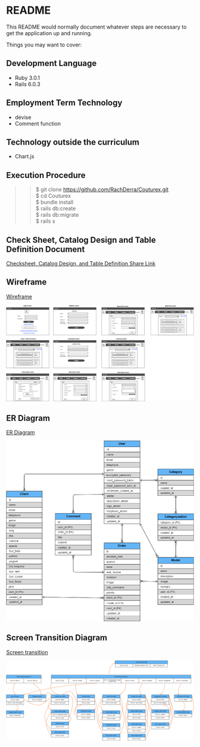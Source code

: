 # README

This README would normally document whatever steps are necessary to get the
application up and running.

Things you may want to cover:

## Development Language

* Ruby 3.0.1
* Rails 6.0.3

## Employment Term Technology

- devise
- Comment function

## Technology outside the curriculum

- Chart.js

## Execution Procedure

>> $ git clone https://github.com/RachDerra/Couturex.git <br>
>> $ cd Couturex <br>
>> $ bundle install <br>
>> $ rails db:create <br>
>> $ rails db:migrate <br>
>> $ rails s <br>

## Check Sheet, Catalog Design and Table Definition Document

[Checksheet, Catalog Design, and Table Definition Share Link](https://docs.google.com/spreadsheets/d/1jlswKESigJrrl241Z7ZBpDHlPWVMRJVsXHVmNKAUTVw/edit?usp=sharing)

## Wireframe
[Wireframe](https://cacoo.com/diagrams/P3rLajnvxbVKeiwY/1A79C)

![Wireframe](./doc/Couturex_wireframe.png)

## ER Diagram
[ER Diagram](https://cacoo.com/diagrams/tLb1ojinQ2mjM22q/97BA0)

![ER Diagram](./doc/Couturex_ERD.png)

## Screen Transition Diagram
[Screen transition](https://cacoo.com/diagrams/L6OX92QXXzHkhcR3/4FF4D)

![Screen transition](./doc/Couturex_screen_transition.png)